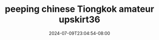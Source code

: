 --- 
title: "peeping chinese Tiongkok amateur upskirt36"
description: "video  video bokep peeping chinese Tiongkok amateur upskirt36 instagram durasi panjang new"
date: 2024-07-09T23:04:54-08:00
file_code: "0zvgkfmbex35"
draft: false
cover: "7170inxr6r5jg90c.jpg"
tags: ["peeping", "chinese", "Tiongkok", "amateur", "bokep-indo", "bokep-viral", "bokep-ig"]
length: 751
fld_id: "1398536"
foldername: "17 pee"
categories: ["17 pee"]
views: 122
---